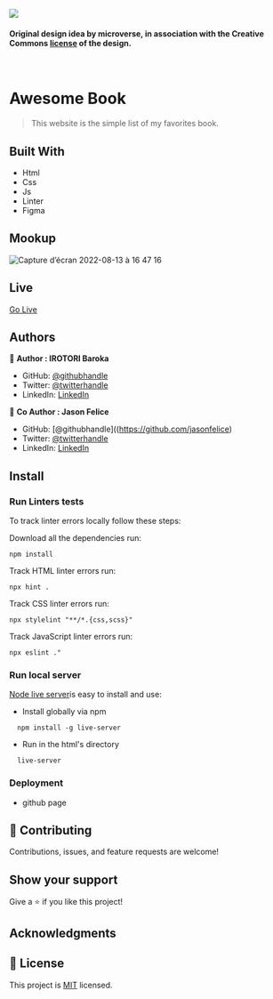 ![](https://img.shields.io/badge/Microverse-blueviolet)

#### Original design idea by **microverse**, in association with the Creative Commons [license](./MIT.md) of the design.
<br />

# Awesome Book

> This website is the simple list of my favorites book.

## Built With

- Html
- Css
- Js
- Linter
- Figma

## Mookup
![Capture d’écran 2022-08-13 à 16 47 16](https://user-images.githubusercontent.com/67879818/184501467-1e6e3965-70d6-4c90-bdb2-ed06e5ddf811.png)

## Live

[Go Live](https://baroka-wp.github.io/AwesomeBook)

## Authors

👤 **Author : IROTORI Baroka**

- GitHub: [@githubhandle](https://github.com/Baroka-wp)
- Twitter: [@twitterhandle](https://twitter.com/IrotoriB)
- LinkedIn: [LinkedIn](www.linkedin.com/in/baroka)

👥 **Co Author : Jason Felice**

- GitHub: [@githubhandle]((https://github.com/jasonfelice)
- Twitter: [@twitterhandle](https://www.twitter.com/jasofelice0/)
- LinkedIn: [LinkedIn](https://www.linkedin.com/in/jason-felice-11a5a622b/)

## Install

### Run Linters tests
To track linter errors locally follow these steps:  

Download all the dependencies run:
```
npm install
```
Track HTML linter errors run:
```
npx hint .
```
Track CSS linter errors run:
```
npx stylelint "**/*.{css,scss}"
```
Track JavaScript linter errors run:
```
npx eslint ."
```
### Run local server
[Node live server](#)is easy to install and use:
- Install globally via npm
```
  npm install -g live-server
```
- Run in the html's directory
```
  live-server
```

### Deployment
- github page

## 🤝 Contributing

Contributions, issues, and feature requests are welcome!

## Show your support

Give a ⭐️ if you like this project!

## Acknowledgments

## 📝 License

This project is [MIT](./MIT.md) licensed.
